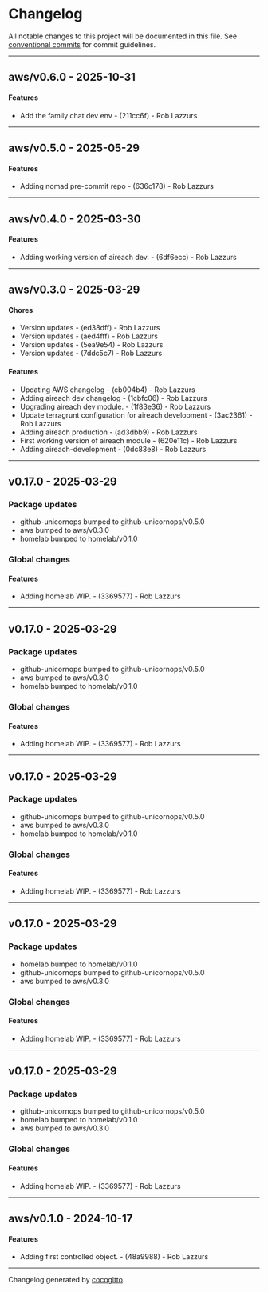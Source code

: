 # Changelog
All notable changes to this project will be documented in this file. See [conventional commits](https://www.conventionalcommits.org/) for commit guidelines.

- - -
## aws/v0.6.0 - 2025-10-31
#### Features
- Add the family chat dev env - (211cc6f) - Rob Lazzurs

- - -

## aws/v0.5.0 - 2025-05-29
#### Features
- Adding nomad pre-commit repo - (636c178) - Rob Lazzurs

- - -

## aws/v0.4.0 - 2025-03-30
#### Features
- Adding working version of aireach dev. - (6df6ecc) - Rob Lazzurs

- - -

## aws/v0.3.0 - 2025-03-29
#### Chores
- Version updates - (ed38dff) - Rob Lazzurs
- Version updates - (aed4fff) - Rob Lazzurs
- Version updates - (5ea9e54) - Rob Lazzurs
- Version updates - (7ddc5c7) - Rob Lazzurs
#### Features
- Updating AWS changelog - (cb004b4) - Rob Lazzurs
- Adding aireach dev changelog - (1cbfc06) - Rob Lazzurs
- Upgrading aireach dev module. - (1f83e36) - Rob Lazzurs
- Update terragrunt configuration for aireach development - (3ac2361) - Rob Lazzurs
- Adding aireach production - (ad3dbb9) - Rob Lazzurs
- First working version of aireach module - (620e11c) - Rob Lazzurs
- Adding aireach-development - (0dc83e8) - Rob Lazzurs

- - -

## v0.17.0 - 2025-03-29
### Package updates
- github-unicornops bumped to github-unicornops/v0.5.0
- aws bumped to aws/v0.3.0
- homelab bumped to homelab/v0.1.0
### Global changes
#### Features
- Adding homelab WIP. - (3369577) - Rob Lazzurs

- - -

## v0.17.0 - 2025-03-29
### Package updates
- github-unicornops bumped to github-unicornops/v0.5.0
- aws bumped to aws/v0.3.0
- homelab bumped to homelab/v0.1.0
### Global changes
#### Features
- Adding homelab WIP. - (3369577) - Rob Lazzurs

- - -

## v0.17.0 - 2025-03-29
### Package updates
- github-unicornops bumped to github-unicornops/v0.5.0
- aws bumped to aws/v0.3.0
- homelab bumped to homelab/v0.1.0
### Global changes
#### Features
- Adding homelab WIP. - (3369577) - Rob Lazzurs

- - -

## v0.17.0 - 2025-03-29
### Package updates
- homelab bumped to homelab/v0.1.0
- github-unicornops bumped to github-unicornops/v0.5.0
- aws bumped to aws/v0.3.0
### Global changes
#### Features
- Adding homelab WIP. - (3369577) - Rob Lazzurs

- - -

## v0.17.0 - 2025-03-29
### Package updates
- github-unicornops bumped to github-unicornops/v0.5.0
- homelab bumped to homelab/v0.1.0
- aws bumped to aws/v0.3.0
### Global changes
#### Features
- Adding homelab WIP. - (3369577) - Rob Lazzurs

- - -

## aws/v0.1.0 - 2024-10-17
#### Features
- Adding first controlled object. - (48a9988) - Rob Lazzurs

- - -

Changelog generated by [cocogitto](https://github.com/cocogitto/cocogitto).
